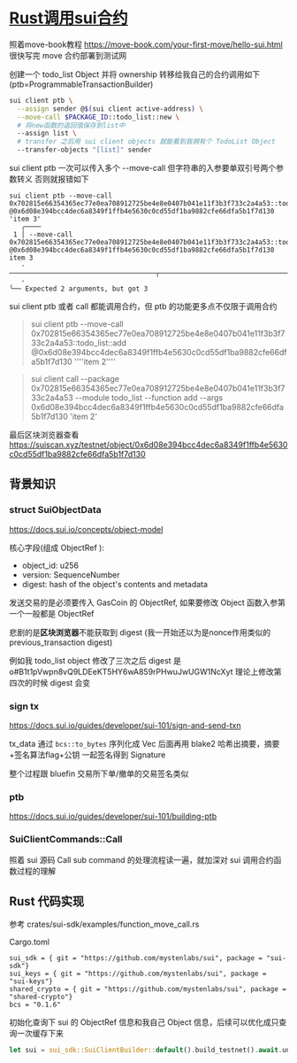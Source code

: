 # [Rust调用sui合约](/2024/07/sui_todo_list_example.md)

照着move-book教程 <https://move-book.com/your-first-move/hello-sui.html> 很快写完 move 合约部署到测试网

创建一个 todo_list Object 并将 ownership 转移给我自己的合约调用如下(ptb=ProgrammableTransactionBuilder)

```bash
sui client ptb \
  --assign sender @$(sui client active-address) \
  --move-call $PACKAGE_ID::todo_list::new \
  # 将new函数的返回值保存到list中
  --assign list \
  # transfer 之后用 sui client objects 就能看到我拥有个 TodoList Object
  --transfer-objects "[list]" sender
```

sui client ptb 一次可以传入多个 --move-call 但字符串的入参要单双引号两个参数转义 否则就报错如下

```
sui client ptb --move-call 0x702815e66354365ec77e0ea708912725be4e8e0407b041e11f3b3f733c2a4a53::todo_list::add @0x6d08e394bcc4dec6a8349f1ffb4e5630c0cd55df1ba9882cfe66dfa5b1f7d130 'item 3'
   ╭────
 1 │ --move-call 0x702815e66354365ec77e0ea708912725be4e8e0407b041e11f3b3f733c2a4a53::todo_list::add @0x6d08e394bcc4dec6a8349f1ffb4e5630c0cd55df1ba9882cfe66dfa5b1f7d130 item 3 
   ·                                                                                                ─────────────────────────────────────┬────────────────────────────────────
   ·                                                                                                                                     ╰── Expected 2 arguments, but got 3
```

sui client ptb 或者 call 都能调用合约，但 ptb 的功能更多点不仅限于调用合约

> sui client ptb --move-call 0x702815e66354365ec77e0ea708912725be4e8e0407b041e11f3b3f733c2a4a53::todo_list::add @0x6d08e394bcc4dec6a8349f1ffb4e5630c0cd55df1ba9882cfe66dfa5b1f7d130 ''\''item 2'\'''

> sui client call --package 0x702815e66354365ec77e0ea708912725be4e8e0407b041e11f3b3f733c2a4a53 --module todo_list --function add --args 0x6d08e394bcc4dec6a8349f1ffb4e5630c0cd55df1ba9882cfe66dfa5b1f7d130 'item 2'

最后区块浏览器查看 <https://suiscan.xyz/testnet/object/0x6d08e394bcc4dec6a8349f1ffb4e5630c0cd55df1ba9882cfe66dfa5b1f7d130>

## 背景知识

### struct SuiObjectData

<https://docs.sui.io/concepts/object-model>

核心字段(组成 ObjectRef ):
- object_id: u256
- version: SequenceNumber
- digest: hash of the object's contents and metadata

发送交易的是必须要传入 GasCoin 的 ObjectRef, 如果要修改 Object 函数入参第一个一般都是 ObjectRef

悲剧的是**区块浏览器**不能获取到 digest (我一开始还以为是nonce作用类似的previous_transaction digest)

例如我 todo_list object 修改了三次之后 digest 是 o#B1t1pVwpn8vQ9LDEeKT5HY6wA859rPHwuJwUGW1NcXyt 理论上修改第四次的时候 digest 会变

### sign tx

<https://docs.sui.io/guides/developer/sui-101/sign-and-send-txn>

tx_data 通过 `bcs::to_bytes` 序列化成 Vec<u8> 后面再用 blake2 哈希出摘要，摘要+签名算法flag+公钥 一起签名得到 Signature

整个过程跟 bluefin 交易所下单/撤单的交易签名类似

### ptb

<https://docs.sui.io/guides/developer/sui-101/building-ptb>

### SuiClientCommands::Call

照着 sui 源码 Call sub command 的处理流程读一遍，就加深对 sui 调用合约函数过程的理解

## Rust 代码实现

参考 crates/sui-sdk/examples/function_move_call.rs

Cargo.toml

```
sui_sdk = { git = "https://github.com/mystenlabs/sui", package = "sui-sdk"}
sui_keys = { git = "https://github.com/mystenlabs/sui", package = "sui-keys"}
shared_crypto = { git = "https://github.com/mystenlabs/sui", package = "shared-crypto"}
bcs = "0.1.6"
```

初始化查询下 sui 的 ObjectRef 信息和我自己 Object 信息，后续可以优化成只查询一次缓存下来

```rust
let sui = sui_sdk::SuiClientBuilder::default().build_testnet().await.unwrap();
```
